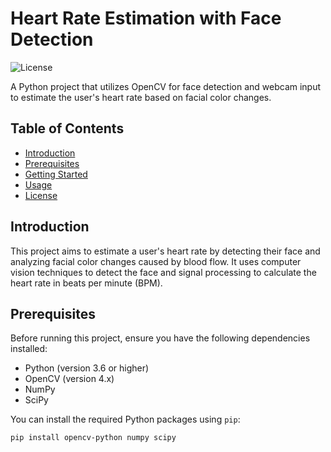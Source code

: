 # Heart Rate Estimation with Face Detection

![License](https://img.shields.io/badge/license-MIT-blue.svg)

A Python project that utilizes OpenCV for face detection and webcam input to estimate the user's heart rate based on facial color changes.

## Table of Contents

- [Introduction](#introduction)
- [Prerequisites](#prerequisites)
- [Getting Started](#getting-started)
- [Usage](#usage)
- [License](#license)

## Introduction

This project aims to estimate a user's heart rate by detecting their face and analyzing facial color changes caused by blood flow. It uses computer vision techniques to detect the face and signal processing to calculate the heart rate in beats per minute (BPM).

## Prerequisites

Before running this project, ensure you have the following dependencies installed:

- Python (version 3.6 or higher)
- OpenCV (version 4.x)
- NumPy
- SciPy

You can install the required Python packages using `pip`:

```bash
pip install opencv-python numpy scipy
